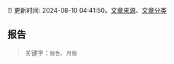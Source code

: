 :alarm_clock: 更新时间: 2024-08-10 04:41:50。[文章来源](/README.md)、[文章分类](/TAGS.md)

## 报告


> 关键字：`报告`、`月报`




